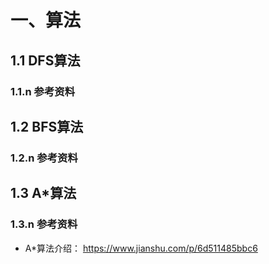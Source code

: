 # 一、算法
## 1.1 DFS算法
### 1.1.n 参考资料


## 1.2 BFS算法
### 1.2.n 参考资料


## 1.3 A*算法
### 1.3.n 参考资料
- A*算法介绍： https://www.jianshu.com/p/6d511485bbc6 

